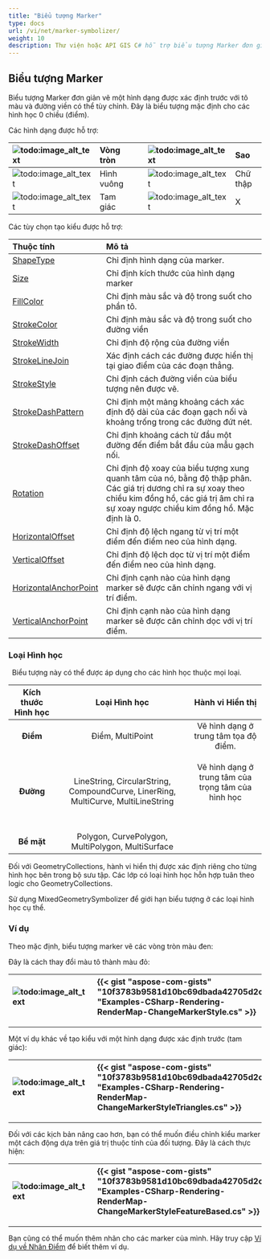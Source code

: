 ```yaml
---
title: "Biểu tượng Marker"
type: docs
url: /vi/net/marker-symbolizer/
weight: 10
description: Thư viện hoặc API GIS C# hỗ trợ biểu tượng Marker đơn giản, vẽ một hình dạng được xác định trước với tô màu và đường viền có thể tùy chỉnh trên các hình học thuộc mọi loại như Điểm, Đường, Bề mặt.
---
```


## **Biểu tượng Marker**
Biểu tượng Marker đơn giản vẽ một hình dạng được xác định trước với tô màu và đường viền có thể tùy chỉnh. Đây là biểu tượng mặc định cho các hình học 0 chiều (điểm). 

Các hình dạng được hỗ trợ:

|![todo:image_alt_text](marker-symbolizer_1.png)|Vòng tròn| |![todo:image_alt_text](marker-symbolizer_2.png)|Sao|
| :- | :- | :- | :- | :- |
|![todo:image_alt_text](marker-symbolizer_3.png)|Hình vuông| |![todo:image_alt_text](marker-symbolizer_4.png)|Chữ thập|
|![todo:image_alt_text](marker-symbolizer_5.png)|Tam giác| |![todo:image_alt_text](marker-symbolizer_6.png)|X|

Các tùy chọn tạo kiểu được hỗ trợ:

|**Thuộc tính**|**Mô tả**|
| :- | :- |
|[ShapeType](https://reference.aspose.com/gis/net/aspose.gis.rendering.symbolizers/simplemarker/properties/shapetype)|Chỉ định hình dạng của marker.|
|[Size](https://reference.aspose.com/gis/net/aspose.gis.rendering.symbolizers/simplemarker/properties/size)|Chỉ định kích thước của hình dạng marker|
|[FillColor](https://reference.aspose.com/gis/net/aspose.gis.rendering.symbolizers/simplemarker/properties/fillcolor)|Chỉ định màu sắc và độ trong suốt cho phần tô.|
|[StrokeColor](https://reference.aspose.com/gis/net/aspose.gis.rendering.symbolizers/simplemarker/properties/strokecolor)|Chỉ định màu sắc và độ trong suốt cho đường viền|
|[StrokeWidth](https://reference.aspose.com/gis/net/aspose.gis.rendering.symbolizers/simplemarker/properties/strokewidth)|Chỉ định độ rộng của đường viền|
|[StrokeLineJoin](https://reference.aspose.com/gis/net/aspose.gis.rendering.symbolizers/simplemarker/properties/strokelinejoin)|Xác định cách các đường được hiển thị tại giao điểm của các đoạn thẳng.|
|[StrokeStyle](https://reference.aspose.com/gis/net/aspose.gis.rendering.symbolizers/simplemarker/properties/strokestyle)|Chỉ định cách đường viền của biểu tượng nên được vẽ.|
|[StrokeDashPattern](https://reference.aspose.com/gis/net/aspose.gis.rendering.symbolizers/simplemarker/properties/strokedashpattern)|Chỉ định một mảng khoảng cách xác định độ dài của các đoạn gạch nối và khoảng trống trong các đường đứt nét.|
|[StrokeDashOffset](https://reference.aspose.com/gis/net/aspose.gis.rendering.symbolizers/simplemarker/properties/strokedashoffset)|Chỉ định khoảng cách từ đầu một đường đến điểm bắt đầu của mẫu gạch nối.|
|[Rotation](https://reference.aspose.com/gis/net/aspose.gis.rendering.symbolizers/simplemarker/properties/rotation)|Chỉ định độ xoay của biểu tượng xung quanh tâm của nó, bằng độ thập phân. Các giá trị dương chỉ ra sự xoay theo chiều kim đồng hồ, các giá trị âm chỉ ra sự xoay ngược chiều kim đồng hồ. Mặc định là 0.|
|[HorizontalOffset](https://reference.aspose.com/gis/net/aspose.gis.rendering.symbolizers/simplemarker/properties/horizontaloffset)|Chỉ định độ lệch ngang từ vị trí một điểm đến điểm neo của hình dạng.|
|[VerticalOffset](https://reference.aspose.com/gis/net/aspose.gis.rendering.symbolizers/simplemarker/properties/verticaloffset)|Chỉ định độ lệch dọc từ vị trí một điểm đến điểm neo của hình dạng.|
|[HorizontalAnchorPoint](https://reference.aspose.com/gis/net/aspose.gis.rendering.symbolizers/simplemarker/properties/horizontalanchorpoint)|Chỉ định cạnh nào của hình dạng marker sẽ được căn chỉnh ngang với vị trí điểm.|
|[VerticalAnchorPoint](https://reference.aspose.com/gis/net/aspose.gis.rendering.symbolizers/simplemarker/properties/verticalanchorpoint)|Chỉ định cạnh nào của hình dạng marker sẽ được căn chỉnh dọc với vị trí điểm.|

### **Loại Hình học**
` `Biểu tượng này có thể được áp dụng cho các hình học thuộc mọi loại.

|**Kích thước Hình học**|**Loại Hình học**|**Hành vi Hiển thị**|
| :-: | :-: | :-: |
|**Điểm**|Điểm, MultiPoint|Vẽ hình dạng ở trung tâm tọa độ điểm.|
|**Đường**|LineString, CircularString, CompoundCurve, LinerRing, MultiCurve, MultiLineString|<p>Vẽ hình dạng ở trung tâm của trọng tâm của hình học</p><p> </p>|
|**Bề mặt**|Polygon, CurvePolygon, MultiPolygon, MultiSurface||

Đối với GeometryCollections, hành vi hiển thị được xác định riêng cho từng hình học bên trong bộ sưu tập. Các lớp có loại hình học hỗn hợp tuân theo logic cho GeometryCollections.

Sử dụng MixedGeometrySymbolizer để giới hạn biểu tượng ở các loại hình học cụ thể.

### **Ví dụ**
Theo mặc định, biểu tượng marker vẽ các vòng tròn màu đen:



Đây là cách thay đổi màu tô thành màu đỏ:




|![todo:image_alt_text](marker-symbolizer_7.png)|{{< gist "aspose-com-gists" "10f3783b9581d10bc69dbada42705d2c" "Examples-CSharp-Rendering-RenderMap-ChangeMarkerStyle.cs" >}}|
| :- | :- |

-----

Một ví dụ khác về tạo kiểu với một hình dạng được xác định trước (tam giác):




|![todo:image_alt_text](marker-symbolizer_8.png)|{{< gist "aspose-com-gists" "10f3783b9581d10bc69dbada42705d2c" "Examples-CSharp-Rendering-RenderMap-ChangeMarkerStyleTriangles.cs" >}}|
| :- | :- |

-----
Đối với các kịch bản nâng cao hơn, bạn có thể muốn điều chỉnh kiểu marker một cách động dựa trên giá trị thuộc tính của đối tượng. Đây là cách thực hiện:




|![todo:image_alt_text](marker-symbolizer_9.png)|{{< gist "aspose-com-gists" "10f3783b9581d10bc69dbada42705d2c" "Examples-CSharp-Rendering-RenderMap-ChangeMarkerStyleFeatureBased.cs" >}}|
| :- | :- |

-----
Bạn cũng có thể muốn thêm nhãn cho các marker của mình. Hãy truy cập [Ví dụ về Nhãn Điểm](/gis/net/simple-labeling/#simplelabeling-pointslabelingexamples) để biết thêm ví dụ.
